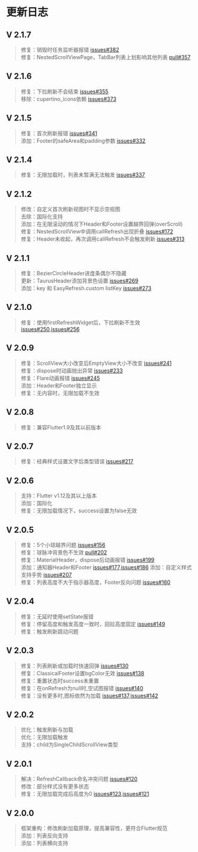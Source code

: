 # 更新日志

## V 2.1.7
>修复：销毁时任务监听器报错 [issues#382](https://github.com/xuelongqy/flutter_easyrefresh/issues/382)  
>修复：NestedScrollViewPage，TabBar列表上划影响其他列表 [pull#357](https://github.com/xuelongqy/flutter_easyrefresh/pull/357)

## V 2.1.6
>修复：下拉刷新不会结束 [issues#355](https://github.com/xuelongqy/flutter_easyrefresh/issues/355)  
>移除：cupertino_icons依赖 [issues#373](https://github.com/xuelongqy/flutter_easyrefresh/issues/373)  

## V 2.1.5
>修复：首次刷新报错 [issues#341](https://github.com/xuelongqy/flutter_easyrefresh/issues/341)  
>添加：Footer的safeArea和padding参数 [issues#332](https://github.com/xuelongqy/flutter_easyrefresh/issues/332)  

## V 2.1.4
>修复：无限加载时，列表未暂满无法触发 [issues#337](https://github.com/xuelongqy/flutter_easyrefresh/issues/337)  

## V 2.1.2
>修改：自定义首次刷新视图时不显示空视图  
>去除：国际化支持  
>添加：在无限滚动的情况下Header和Footer设置越界回弹(overScroll)  
>修复：NestedScrollView中调用callRefresh出现折叠 [issues#172](https://github.com/xuelongqy/flutter_easyrefresh/issues/172)  
>修复：Header未收起，再次调用callRefresh不会触发刷新 [issues#313](https://github.com/xuelongqy/flutter_easyrefresh/issues/313)  

## V 2.1.1
>修复：BezierCircleHeader进度条偶尔不隐藏  
>更新：TaurusHeader添加背景色设置 [issues#269](https://github.com/xuelongqy/flutter_easyrefresh/issues/269)  
>添加：key 和 EasyRefresh.custom listKey [issues#273](https://github.com/xuelongqy/flutter_easyrefresh/issues/273)   

## V 2.1.0
>修复：使用firstRefreshWidget后，下拉刷新不生效 [issues#250](https://github.com/xuelongqy/flutter_easyrefresh/issues/250),[issues#256](https://github.com/xuelongqy/flutter_easyrefresh/issues/256)  

## V 2.0.9
>修复：ScrollView大小改变后EmptyView大小不改变 [issues#241](https://github.com/xuelongqy/flutter_easyrefresh/issues/241)  
>修复：dispose时动画抛出异常 [issues#233](https://github.com/xuelongqy/flutter_easyrefresh/issues/233)  
>修复：Flare动画报错 [issues#245](https://github.com/xuelongqy/flutter_easyrefresh/issues/245)  
>添加：Header和Footer独立显示  
>修复：无内容时，无限加载不生效  

## V 2.0.8
>修复：兼容Flutter1.9及其以前版本  

## V 2.0.7
>修复：经典样式设置文字后类型错误 [issues#217](https://github.com/xuelongqy/flutter_easyrefresh/issues/217)  

## V 2.0.6
>支持：Flutter v1.12及其以上版本  
>添加：国际化  
>修复：无限加载情况下，success设置为false无效  

## V 2.0.5
>修复：5个小球越界问题 [issues#156](https://github.com/xuelongqy/flutter_easyrefresh/issues/156)  
>修复：球脉冲背景色不生效 [pull#202](https://github.com/xuelongqy/flutter_easyrefresh/pull/202)  
>修复：MaterialHeader，dispose后动画报错 [issues#199](https://github.com/xuelongqy/flutter_easyrefresh/issues/199)  
>添加：通知器Header和Footer [issues#177](https://github.com/xuelongqy/flutter_easyrefresh/issues/177),[issues#186](https://github.com/xuelongqy/flutter_easyrefresh/issues/186) 
>添加：自定义样式支持手势 [issues#207](https://github.com/xuelongqy/flutter_easyrefresh/issues/207)  
>修复：列表高度不大于指示器高度，Footer反向问题 [issues#160](https://github.com/xuelongqy/flutter_easyrefresh/issues/160)   

## V 2.0.4
>修复：无延时使用setState报错   
>修复：停留高度和触发高度一致时，回拉高度固定 [issues#149](https://github.com/xuelongqy/flutter_easyrefresh/issues/149)   
>修复：触发刷新跳动问题   

## V 2.0.3
>修复：列表刷新或加载时快速回弹 [issues#130](https://github.com/xuelongqy/flutter_easyrefresh/issues/130)   
>修复：ClassicalFooter设置bgColor无效 [issues#138](https://github.com/xuelongqy/flutter_easyrefresh/issues/138)   
>修复：重置状态时success未重置   
>修复：在onRefresh为null时,空试图报错 [issues#140](https://github.com/xuelongqy/flutter_easyrefresh/issues/140)   
>修复：没有更多时,图标依然为加载 [issues#137](https://github.com/xuelongqy/flutter_easyrefresh/issues/137),[issues#142](https://github.com/xuelongqy/flutter_easyrefresh/issues/142)   

## V 2.0.2
>优化：触发刷新与加载   
>优化：无限加载触发   
>支持：child为SingleChildScrollView类型   

## V 2.0.1
>解决：RefreshCallback命名冲突问题 [issues#120](https://github.com/xuelongqy/flutter_easyrefresh/issues/120)  
>修改：部分样式没有更多状态  
>修复：无限加载完成后高度为0 [issues#123](https://github.com/xuelongqy/flutter_easyrefresh/issues/123),[issues#121](https://github.com/xuelongqy/flutter_easyrefresh/issues/121)  

## V 2.0.0
>框架重构：修改刷新加载原理，提高兼容性，更符合Flutter规范  
>添加：列表反向支持  
>添加：列表横向支持  
